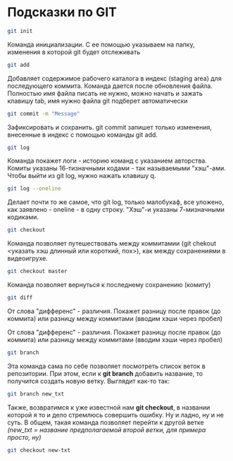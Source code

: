 # Подсказки по GIT

```sh
git init
```
Команда инициализации. С ее помощью указываем на папку, изменения в которой git будет отслеживать


```sh
git add
```

Добавляет содержимое рабочего каталога в индекс (staging area) для последующего коммита. Команда дается после обновления файла. Полностью имя файла писать не нужно, можно начать и зажать клавишу tab, имя нужно файла git подберет автоматически

```sh
git commit -m "Message"
```
Зафиксировать и сохранить. git commit запишет только изменения, внесенные в индекс с помощью команды git add. 

```sh
git log
```
Команда покажет логи - историю команд с указанием авторства. Комиты указаны 16-тизначными кодами - так называемыми "хэш"-ами. Чтобы выйти из git log, нужно нажать клавишу q. 

```sh
git log --oneline
```
Делает почти то же самое, что git log, только малобукаф, все уложено, как заявлено - oneline - в одну строку. "Хэш"-и указаны 7-мизначными кодиками. 

```sh
git checkout
```
Команда позволяет путешествовать между коммитамии (git chekout <указать хэш длинный или короткий, пох>), как между сохранениями в видеоигрухе. 

```sh
git checkout master
```
Команда позволяет вернуться к последнему сохранению (комиту)
```sh
git diff
```
От слова "дифференс" - различия. Покажет разницу после правок (до коммита) или разницу между коммитами (вводим хэши через пробел) <difference>

От слова "дифференс" - различия. Покажет разницу после правок (до коммита) или разницу между коммитами (вводим хэши через пробел)
```sh
git branch
```
Эта команда сама по себе позволяет посмотреть список веток в репозитории. 
При этом, если к **git branch** добавить название, то получится создать новую ветку. Выглядит как-то так:
```sh
git branch new_txt
```
Также, возвратимся к уже известной нам **git checkout**, в названии которой я то и дело стремлюсь совершить ошибку. Ну и ладно, ну и не суть. В общем, такая команда позволяет перейти к другой ветке *(new_txt = название предполагаемой второй ветки, для примера просто, ну)*
```sh
git checkout new-txt
```

